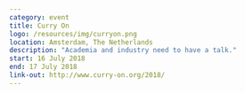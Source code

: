 ```yaml
---
category: event
title: Curry On
logo: /resources/img/curryon.png
location: Amsterdam, The Netherlands
description: "Academia and industry need to have a talk."
start: 16 July 2018
end: 17 July 2018
link-out: http://www.curry-on.org/2018/
---
```

